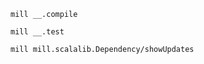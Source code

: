 ```shell
mill __.compile
```

```shell
mill __.test
```

```shell
mill mill.scalalib.Dependency/showUpdates
```
